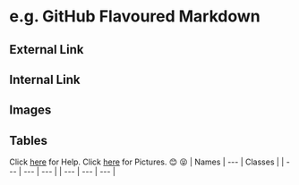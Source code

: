 # e.g. GitHub Flavoured Markdown
## External Link
## Internal Link
## Images
## Tables
Click [here](https://help.github.com/en) for Help.
Click [here](./Images) for Pictures.
:blush: :stuck_out_tongue_closed_eyes:
| Names | --- | Classes |
| --- | --- | --- |
| --- | --- | --- |
